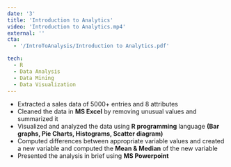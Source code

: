 ```yaml
---
date: '3'
title: 'Introduction to Analytics'
video: 'Introduction to Analytics.mp4'
external: ''
cta:
  - '/IntroToAnalysis/Introduction to Analytics.pdf'

tech:
  - R
  - Data Analysis
  - Data Mining
  - Data Visualization
---
```


- Extracted a sales data of 5000+ entries and 8 attributes
- Cleaned the data in **MS Excel** by removing unusual values and summarized it
- Visualized and analyzed the data using **R programming** language **(Bar graphs, Pie Charts, Histograms, Scatter diagram)**
- Computed differences between appropriate variable values and created a new variable and computed the **Mean & Median** of the new variable
- Presented the analysis in brief using **MS Powerpoint**
